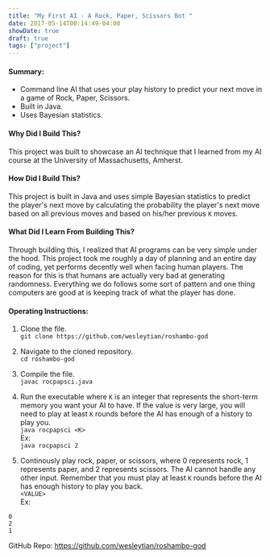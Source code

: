 ```yaml
---
title: "My First AI - A Rock, Paper, Scissors Bot "
date: 2017-05-14T00:14:49-04:00
showDate: true
draft: true
tags: ["project"]
---
```


#### Summary:

* Command line AI that uses your play history to predict your next move in a game of Rock, Paper, Scissors.
* Built in Java.
* Uses Bayesian statistics.

#### Why Did I Build This?
This project was built to showcase an AI technique that I learned from my AI course at the University of Massachusetts, Amherst.

#### How Did I Build This?
This project is built in Java and uses simple Bayesian statistics to predict the player's next move by calculating the probability the player's next move based on all previous moves and based on his/her previous `K` moves.

#### What Did I Learn From Building This?
Through building this, I realized that AI programs can be very simple under the hood. This project took me roughly a day of planning and an entire day of coding, yet performs decently well when facing human players. The reason for this is that humans are actually very bad at generating randomness. Everything we do follows some sort of pattern and one thing computers are good at is keeping track of what the player has done.

#### Operating Instructions:

1. Clone the file.  
`git clone https://github.com/wesleytian/roshambo-god`

2. Navigate to the cloned repository.  
`cd roshambo-god`

3. Compile the file.  
`javac rocpapsci.java`

4. Run the executable where `K` is an integer that represents the short-term memory you want your AI to have. If the value is very large, you will need to play at least `K` rounds before the AI has enough of a history to play you.  
`java rocpapsci <K>`  
Ex:  
`java rocpapsci 2`

5. Continously play rock, paper, or scissors, where 0 represents rock, 1 represents paper, and 2 represents scissors. The AI cannot handle any other input. Remember that you must play at least `K` rounds before the AI has enough history to play you back.  
`<VALUE>`  
Ex:  
```
0  
2  
1
```




GitHub Repo: https://github.com/wesleytian/roshambo-god

